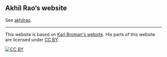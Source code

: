 ## Akhil Rao&rsquo;s website

See [akhilrao](https://akhilrao.github.io).

---

This website is based on [Karl Broman's website](https://kbroman.org). His parts of this website are licensed under
[CC BY](https://creativecommons.org/licenses/by/3.0/).

[![CC BY](https://i.creativecommons.org/l/by/3.0/88x31.png)](https://creativecommons.org/licenses/by/3.0/)
